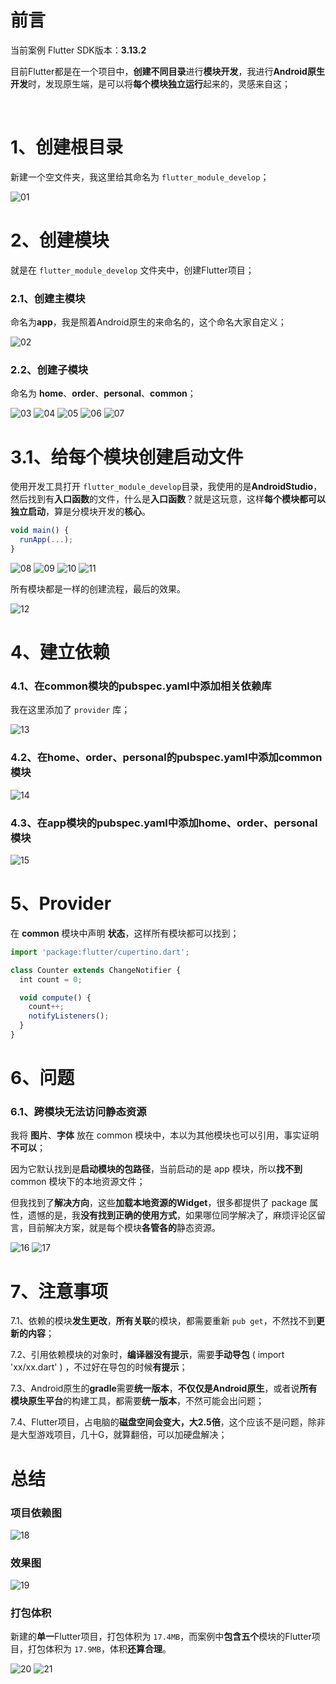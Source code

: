 # 前言

当前案例 Flutter SDK版本：**3.13.2**

目前Flutter都是在一个项目中，**创建不同目录**进行**模块开发**，我进行**Android原生开发**时，发现原生端，是可以将**每个模块独立运行**起来的，灵感来自这；

<br/>


# 1、创建根目录

新建一个空文件夹，我这里给其命名为 `flutter_module_develop`；

<img src="img/01.png" alt="01">

# 2、创建模块

就是在 `flutter_module_develop` 文件夹中，创建Flutter项目；

### 2.1、创建主模块

命名为**app**，我是照着Android原生的来命名的，这个命名大家自定义；

<img src="img/02.png" alt="02">

### 2.2、创建子模块

命名为 **home**、**order**、**personal**、**common**；

<img src="img/03.png" alt="03">

<img src="img/04.png" alt="04">

<img src="img/05.png" alt="05">

<img src="img/06.png" alt="06">

<img src="img/07.png" alt="07">

# 3.1、给每个模块创建启动文件
使用开发工具打开 `flutter_module_develop`目录，我使用的是**AndroidStudio**，然后找到有**入口函数**的文件，什么是**入口函数**？就是这玩意，这样**每个模块都可以独立启动**，算是分模块开发的**核心**。

```js
void main() {
  runApp(...);
}
```
<img src="img/08.png" alt="08">

<img src="img/09.png" alt="09">

<img src="img/10.png" alt="10">

<img src="img/11.png" alt="11">

所有模块都是一样的创建流程，最后的效果。

<img src="img/11.png" alt="12">

# 4、建立依赖

### 4.1、在common模块的pubspec.yaml中添加相关依赖库

我在这里添加了 `provider` 库；

<img src="img/13.png" alt="13">

### 4.2、在home、order、personal的pubspec.yaml中添加common模块

<img src="img/14.png" alt="14">

### 4.3、在app模块的pubspec.yaml中添加home、order、personal模块

<img src="img/15.png" alt="15">

# 5、Provider

在 **common** 模块中声明 **状态**，这样所有模块都可以找到；

```js
import 'package:flutter/cupertino.dart';

class Counter extends ChangeNotifier {
  int count = 0;

  void compute() {
    count++;
    notifyListeners();
  }
}
```

# 6、问题

### 6.1、跨模块无法访问静态资源

我将 **图片**、**字体** 放在 common 模块中，本以为其他模块也可以引用，事实证明**不可以**；

因为它默认找到是**启动模块的包路径**，当前启动的是 app 模块，所以**找不到** common 模块下的本地资源文件；

但我找到了**解决方向**，这些**加载本地资源的Widget**，很多都提供了 package 属性，遗憾的是，我**没有找到正确的使用方式**，如果哪位同学解决了，麻烦评论区留言，目前解决方案，就是每个模块**各管各的**静态资源。

<img src="img/16.png" alt="16">

<img src="img/17.png" alt="17">

# 7、注意事项

7.1、依赖的模块**发生更改**，**所有关联**的模块，都需要重新 `pub get`，不然找不到**更新的内容**；

7.2、引用依赖模块的对象时，**编译器没有提示**，需要**手动导包** ( import 'xx/xx.dart' ) ，不过好在导包的时候**有提示**；

7.3、Android原生的**gradle**需要**统一版本**，**不仅仅是Android原生**，或者说**所有模块原生平台**的构建工具，都需要**统一版本**，不然可能会出问题；

7.4、Flutter项目，占电脑的**磁盘空间会变大，大2.5倍**，这个应该不是问题，除非是大型游戏项目，几十G，就算翻倍，可以加硬盘解决；

# 总结

### 项目依赖图

<img src="img/18.png" alt="18">

### 效果图

<img src="img/19.gif" alt="19">

### 打包体积

新建的**单一**Flutter项目，打包体积为 `17.4MB`，而案例中**包含五个**模块的Flutter项目，打包体积为 `17.9MB`，体积**还算合理**。

<img src="img/20.png" alt="20">

<img src="img/21.png" alt="21">
